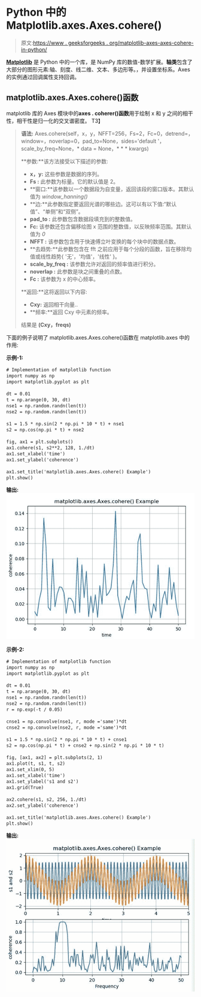 # Python 中的 Matplotlib.axes.Axes.cohere()

> 原文:[https://www . geeksforgeeks . org/matplotlib-axes-axes-cohere-in-python/](https://www.geeksforgeeks.org/matplotlib-axes-axes-cohere-in-python/)

**[Matplotlib](https://www.geeksforgeeks.org/python-introduction-matplotlib/)** 是 Python 中的一个库，是 NumPy 库的数值-数学扩展。**轴类**包含了大部分的图形元素:轴、刻度、线二维、文本、多边形等。，并设置坐标系。Axes 的实例通过回调属性支持回调。

## matplotlib.axes.Axes.cohere()函数

matplotlib 库的 Axes 模块中的**axes . coherer()函数**用于绘制 x 和 y 之间的相干性，相干性是归一化的交叉谱密度。
T3】

> **语法:** Axes.cohere(self，x，y，NFFT=256，Fs=2，Fc=0，detrend=，window=，noverlap=0，pad_to=None，sides='default '，scale_by_freq=None，* data = None，* * * kwargs)
> 
> **参数:**该方法接受以下描述的参数:
> 
> *   **x，y:** 这些参数是数据的序列。
> *   **Fs :** 此参数为标量。它的默认值是 2。
> *   **窗口:**该参数以一个数据段为自变量，返回该段的窗口版本。其默认值为 *window_hanning()*
> *   **边:**此参数指定要返回光谱的哪些边。这可以有以下值:“默认值”、“单侧”和“双侧”。
> *   **pad_to :** 此参数包含数据段填充到的整数值。
> *   **Fc:** 该参数还包含偏移绘图 x 范围的整数值，以反映频率范围。其默认值为 *0*
> *   **NFFT :** 该参数包含用于快速傅立叶变换的每个块中的数据点数。
> *   **去趋势:**此参数包含在 fft 之前应用于每个分段的函数，旨在移除均值或线性趋势{ '无'，'均值'，'线性' }。
> *   **scale_by_freq :** 该参数允许对返回的频率值进行积分。
> *   **noverlap :** 此参数是块之间重叠的点数。
> *   **Fc :** 该参数为 x 的中心频率。
> 
> **返回:**这将返回以下内容:
> 
> *   **Cxy:** 返回相干向量..
> *   **频率:**返回 Cxy 中元素的频率。
> 
> 结果是 **(Cxy，freqs)**

下面的例子说明了 matplotlib.axes.Axes.cohere()函数在 matplotlib.axes 中的作用:

**示例-1:**

```
# Implementation of matplotlib function
import numpy as np
import matplotlib.pyplot as plt

dt = 0.01
t = np.arange(0, 30, dt)
nse1 = np.random.randn(len(t))
nse2 = np.random.randn(len(t))

s1 = 1.5 * np.sin(2 * np.pi * 10 * t) + nse1
s2 = np.cos(np.pi * t) + nse2

fig, ax1 = plt.subplots()
ax1.cohere(s1, s2**2, 128, 1./dt)
ax1.set_xlabel('time')
ax1.set_ylabel('coherence')

ax1.set_title('matplotlib.axes.Axes.cohere() Example')
plt.show()
```

**输出:**
![](img/9be4f22251385eb2281b896df8a243f1.png)

**示例-2:**

```
# Implementation of matplotlib function
import numpy as np
import matplotlib.pyplot as plt

dt = 0.01
t = np.arange(0, 30, dt)
nse1 = np.random.randn(len(t))
nse2 = np.random.randn(len(t))
r = np.exp(-t / 0.05)

cnse1 = np.convolve(nse1, r, mode ='same')*dt
cnse2 = np.convolve(nse2, r, mode ='same')*dt

s1 = 1.5 * np.sin(2 * np.pi * 10 * t) + cnse1
s2 = np.cos(np.pi * t) + cnse2 + np.sin(2 * np.pi * 10 * t)

fig, [ax1, ax2] = plt.subplots(2, 1)
ax1.plot(t, s1, t, s2)
ax1.set_xlim(0, 5)
ax1.set_xlabel('time')
ax1.set_ylabel('s1 and s2')
ax1.grid(True)

ax2.cohere(s1, s2, 256, 1./dt)
ax2.set_ylabel('coherence')

ax1.set_title('matplotlib.axes.Axes.cohere() Example')
plt.show()
```

**输出:**
![](img/b966ec1cc26e4cbc47ce157ca89f0cb6.png)